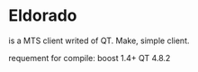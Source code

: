 Eldorado
========

is a MTS client writed of QT. Make, simple client.


requement for compile:
    boost 1.4+
    QT 4.8.2
